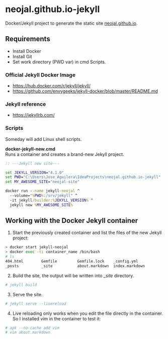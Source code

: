 # neojal.github.io-jekyll
Docker/Jekyll project to generate the static site [neojal.github.io](neojal.github.io). 

## Requirements

* Install Docker
* Install Git
* Set work directory (PWD var) in cmd Scripts.

### Official Jekyll Docker Image

* https://hub.docker.com/r/jekyll/jekyll/ 
* https://github.com/envygeeks/jekyll-docker/blob/master/README.md 

### Jekyll reference

* https://jekyllrb.com/ 

### Scripts
Someday will add Linux shell scripts.

**docker-jekyll-new.cmd**  
Runs a container and creates a brand-new Jekyll project.

~~~cmd
:: ---Jekyll new site---

set JEKYLL_VERSION="4.1.0"
set PWD="C:\Users\Jose_Aguilera\IdeaProjects\neojal.github.io-jekyll"
set MY_AWESOME_SITE="neojal-site"

docker run --name jekyll-neojal ^
  --volume="%PWD%:/srv/jekyll" ^
  -it jekyll/builder:%JEKYLL_VERSION% ^
  jekyll new %MY_AWESOME_SITE%
~~~

## Working with the Docker Jekyll container

1. Start the previously created container and list the files of the new Jekyll project:
~~~bash
> docker start jekyll-neojal
> docker exec -ti container_name /bin/bash
# ls 
404.html        Gemfile         Gemfile.lock    _config.yml
_posts          _site           about.markdown  index.markdown
  ~~~

2. Build the site, the output will be written into *_site* directory. 
~~~bash
# jekyll build
~~~

3. Serve the site.
~~~bash
# jekyll serve --livereload
~~~

4. Live reloading only works when you edit the file directly in the container. So I installed *vim* in the container to test it:  
~~~bash
# apk --no-cache add vim
# vim about.markdown
~~~
